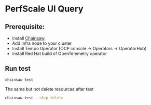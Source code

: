 # PerfScale UI Query

## Prerequisite:
- Install [Chainsaw](https://kyverno.github.io/chainsaw/0.2.3/)
- Add infra node to your cluster
- Install Tempo Operator (OCP console -> Operators -> OperatorHub)
- Install Red Hat build of OpenTelemetry operator


## Run test

```bash
chainsaw test
```

The same but not delete resources after test

```bash
chainsaw test --skip-delete
```
